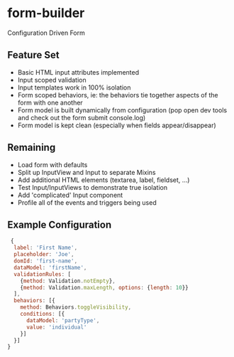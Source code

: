 # form-builder
Configuration Driven Form

## Feature Set
* Basic HTML input attributes implemented
* Input scoped validation
* Input templates work in 100% isolation
* Form scoped behaviors, ie: the behaviors tie together aspects of the form with one another
* Form model is built dynamically from configuration (pop open dev tools and check out the form submit console.log)
* Form model is kept clean (especially when fields appear/disappear)

## Remaining
* Load form with defaults
* Split up InputView and Input to separate Mixins
* Add additional HTML elements (textarea, label, fieldset, ...)
* Test Input/InputViews to demonstrate true isolation
* Add 'complicated' Input component
* Profile all of the events and triggers being used

## Example Configuration
```javascript
 {
  label: 'First Name',
  placeholder: 'Joe',
  domId: 'first-name',
  dataModel: 'firstName',
  validationRules: [
    {method: Validation.notEmpty},
    {method: Validation.maxLength, options: {length: 10}}
  ],
  behaviors: [{
    method: Behaviors.toggleVisibility,
    conditions: [{
      dataModel: 'partyType',
      value: 'individual'
    }]
  }]
}
```
